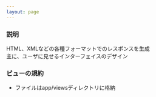 ```yaml
---
layout: page
---
```

### 説明
HTML、XMLなどの各種フォーマットでのレスポンスを生成  
主に、ユーザに見せるインターフェイスのデザイン

### ビューの規約
* ファイルはapp/viewsディレクトリに格納